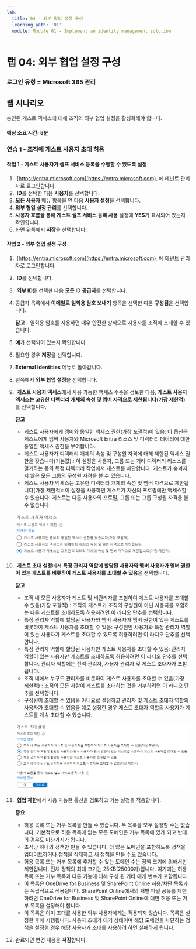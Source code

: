```yaml
---
lab:
  title: 04 - 외부 협업 설정 구성
  learning path: '01'
  module: Module 01 - Implement an identity management solution
---
```


# 랩 04: 외부 협업 설정 구성

### 로그인 유형 = Microsoft 365 관리

## 랩 시나리오

승인된 게스트 액세스에 대해 조직의 외부 협업 설정을 활성화해야 합니다.

#### 예상 소요 시간: 5분

### 연습 1 - 조직에 게스트 사용자 초대 허용

#### 작업 1 - 게스트 사용자가 셀프 서비스 등록을 수행할 수 있도록 설정

1.  [https://entra.microsoft.com](https://entra.microsoft.com)  에 테넌트 관리자로 로그인합니다.
2.  **ID**를 선택한 다음 **사용자**를 선택합니다.
3. **모든 사용자** 메뉴 항목을 연 다음 **사용자 설정**을 선택합니다.
4. **외부 협업 설정 관리**를 선택합니다.
5. **사용자 흐름을 통해 게스트 셀프 서비스 등록 사용** 설정에 **YES**가 표시되어 있는지 확인합니다.
6. 화면 위쪽에서 **저장**을 선택합니다.

#### 작업 2 - 외부 협업 설정 구성

1.  [https://entra.microsoft.com](https://entra.microsoft.com)  에 테넌트 관리자로 로그인합니다.
2.  **ID**를 선택합니다.
3.  **외부 ID**를 선택한 다음 **모든 ID 공급자**를 선택합니다.
4. 공급자 목록에서 **이메일로 일회용 암호 보내기** 항목을 선택한 다음 **구성됨**을 선택합니다.

    **참고** - 일회용 암호를 사용하면 매우 안전한 방식으로 사용자를 조직에 초대할 수 있습니다.
    
5. **예**가 선택되어 있는지 확인합니다.
6. 필요한 경우 **저장**을 선택합니다.
7. **External Identities** 메뉴로 돌아갑니다.
8. 왼쪽에서 **외부 협업 설정**을 선택합니다.

9.  **게스트 사용자 액세스**에서 사용 가능한 액세스 수준을 검토한 다음, **게스트 사용자 액세스는 고유한 디렉터리 개체의 속성 및 멤버 자격으로 제한됩니다(가장 제한적)** 를 선택합니다.

    **참고**
    - 게스트 사용자에게 멤버와 동일한 액세스 권한(가장 포괄적)이 있음: 이 옵션은 게스트에게 멤버 사용자와 Microsoft Entra 리소스 및 디렉터리 데이터에 대한 동일한 액세스 권한을 부여합니다.
    - 게스트 사용자가 디렉터리 개체의 속성 및 구성원 자격에 대해 제한된 액세스 권한을 갖습니다(기본값).: 이 설정은 사용자, 그룹 또는 기타 디렉터리 리소스를 열거하는 등의 특정 디렉터리 작업에서 게스트를 차단합니다. 게스트가 숨겨지지 않은 모든 그룹의 구성원 자격을 볼 수 있습니다.
    - 게스트 사용자 액세스는 고유한 디렉터리 개체의 속성 및 멤버 자격으로 제한됩니다(가장 제한적): 이 설정을 사용하면 게스트가 자신의 프로필에만 액세스할 수 있습니다. 게스트는 다른 사용자의 프로필, 그룹 또는 그룹 구성원 자격을 볼 수 없습니다.

    ![게스트 사용자 액세스 제한 옵션을 보여주는 화면 이미지](./media/lp1-mod3-guest-user-access-restrictions.png)

10.  **게스트 초대 설정**에서 **특정 관리자 역할에 할당된 사용자와 멤버 사용자가 멤버 권한이 있는 게스트를 비롯하여 게스트 사용자를 초대할 수 있음**을 선택합니다.

    **참고**
    - 조직 내 모든 사용자가 게스트 및 비관리자를 포함하여 게스트 사용자를 초대할 수 있음(가장 포괄적) : 조직의 게스트가 조직의 구성원이 아닌 사용자를 포함하는 다른 게스트를 초대하도록 허용하려면 이 라디오 단추를 선택합니다.
    - 특정 관리자 역할에 할당된 사용자와 멤버 사용자가 멤버 권한이 있는 게스트를 비롯하여 게스트 사용자를 초대할 수 있음: 구성원인 사용자와 특정 관리자 역할이 있는 사용자가 게스트를 초대할 수 있도록 허용하려면 이 라디오 단추를 선택합니다.
    - 특정 관리자 역할에 할당된 사용자만 게스트 사용자를 초대할 수 있음: 관리자 역할이 있는 사용자만 게스트를 초대하도록 허용하려면 이 라디오 단추를 선택합니다. 관리자 역할에는 전역 관리자, 사용자 관리자 및 게스트 초대자가 포함됩니다.
    - 조직 내에서 누구도 관리자를 비롯하여 게스트 사용자를 초대할 수 없음(가장 제한적) : 조직의 모든 사람이 게스트를 초대하는 것을 거부하려면 이 라디오 단추를 선택합니다.
    - 구성원이 초대할 수 있음을 아니요로 설정하고 관리자 및 게스트 초대자 역할의 사용자가 초대할 수 있음을 예로 설정한 경우 게스트 초대자 역할의 사용자가 게스트를 계속 초대할 수 있습니다.

    ![게스트 초대 설정을 보여주는 화면 이미지. 게스트가 초대할 수 있음이 아니요로 설정되어 있고 강조 표시되어 있음](./media/lp1-mod3-guest-user-invite-settings.png)

11.  **협업 제한**에서 사용 가능한 옵션을 검토하고 기본 설정을 적용합니다.

    **중요**
    - 허용 목록 또는 거부 목록을 만들 수 있습니다. 두 목록을 모두 설정할 수는 없습니다. 기본적으로 허용 목록에 없는 모든 도메인은 거부 목록에 있게 되고 반대의 경우도 마찬가지가 됩니다.
    - 조직당 하나의 정책만 만들 수 있습니다. 더 많은 도메인을 포함하도록 정책을 업데이트하거나 정책을 삭제하고 새 정책을 만들 수도 있습니다.
    - 허용 목록 또는 거부 목록에 추가할 수 있는 도메인 수는 정책 크기에 의해서만 제한됩니다. 전체 정책의 최대 크기는 25KB(25000자)입니다. 여기에는 허용 목록 또는 거부 목록과 다른 기능에 대해 구성 된 기타 매개 변수가 포함됩니다.
    - 이 목록은 OneDrive for Business 및 SharePoint Online 허용/차단 목록과는 독립적으로 적용됩니다. SharePoint Online에서의 개별 파일 공유를 제한하려면 OneDrive for Business 및 SharePoint Online에 대한 허용 또는 거부 목록을 설정해야 합니다.
    - 이 목록은 이미 초대를 사용한 외부 사용자에게는 적용되지 않습니다. 목록은 설정한 후에 시행됩니다. 사용자 초대가 대기 상태이며 해당 도메인을 차단하는 정책을 설정한 경우 해당 사용자가 초대를 사용하려 하면 실패하게 됩니다.

12. 완료되면 변경 내용을 **저장**합니다.
